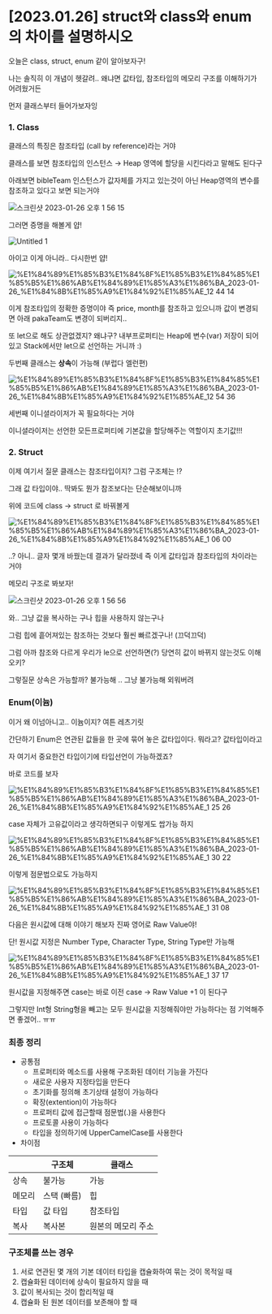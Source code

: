 # [2023.01.26] struct와 class와 enum의 차이를 설명하시오

오늘은 class, struct, enum 같이 알아보자구!

나는 솔직히 이 개념이 헷갈려.. 왜냐면 값타입, 참조타입의 메모리 구조를 이해하기가 어려웠거든

먼저 클래스부터 들어가보자잉

### 1. Class

클래스의 특징은 참조타입 (call by reference)라는 거야 

클래스를 보면 참조타입의 인스턴스 → Heap 영역에 할당을 시킨다라고 말해도 된다구

아래보면 bibleTeam 인스턴스가 값자체를 가지고 있는것이 아닌 Heap영역의 변수를 참조하고 있다고 보면 되는거야

![스크린샷 2023-01-26 오후 1 56 15](https://user-images.githubusercontent.com/85090866/214761532-4d4a18c1-4970-4c63-8eff-7477b6436093.png)


그러면 증명을 해볼게 얍!

![Untitled 1](https://user-images.githubusercontent.com/85090866/214761065-35c9a6ff-16a3-45a6-bffa-f68f5e650548.png)

아이고 이게 아니라.. 다시한번 얍!

![%E1%84%89%E1%85%B3%E1%84%8F%E1%85%B3%E1%84%85%E1%85%B5%E1%86%AB%E1%84%89%E1%85%A3%E1%86%BA_2023-01-26_%E1%84%8B%E1%85%A9%E1%84%92%E1%85%AE_12 44 14](https://user-images.githubusercontent.com/85090866/214761120-eeed5c51-5652-4f0c-b6e8-b60babcbece6.png)


이게 참조타입의 정확한 증명이야 즉 price, month를 참조하고 있으니까 값이 변경되면 아래 pakaTeam도 변경이 되버리지.. 

또 let으로 해도 상관없겠지? 왜냐구? 내부프로퍼티는 Heap에 변수(var) 저장이 되어있고 Stack에서만 let으로 선언하는 거니까 :) 

두번째 클래스는 **상속**이 가능해 (부럽다 엘런편)

![%E1%84%89%E1%85%B3%E1%84%8F%E1%85%B3%E1%84%85%E1%85%B5%E1%86%AB%E1%84%89%E1%85%A3%E1%86%BA_2023-01-26_%E1%84%8B%E1%85%A9%E1%84%92%E1%85%AE_12 54 36](https://user-images.githubusercontent.com/85090866/214761139-07f24dc9-4d94-413d-b03c-95ab14e84e65.png)

세번째 이니셜라이저가 꼭 필요하다는 거야 

이니셜라이저는 선언한 모든프로퍼티에 기본값을 할당해주는 역할이지 초기값!!!

### 2. Struct

이제 여기서 질문 클래스는 참조타입이지? 그럼 구조체는 !? 

그래 값 타입이야.. 딱봐도 뭔가 참조보다는 단순해보이니까

 

위에 코드에 class → struct 로 바꿔볼게 

![%E1%84%89%E1%85%B3%E1%84%8F%E1%85%B3%E1%84%85%E1%85%B5%E1%86%AB%E1%84%89%E1%85%A3%E1%86%BA_2023-01-26_%E1%84%8B%E1%85%A9%E1%84%92%E1%85%AE_1 06 00](https://user-images.githubusercontent.com/85090866/214761159-cf126ff2-3d0e-4f28-a969-41d3b1c19b01.png)


..? 아니.. 글자 몇개 바꿨는데 결과가 달라졌네 즉 이게 값타입과 참조타입의 차이라는 거야

메모리 구조로 봐보자!

![스크린샷 2023-01-26 오후 1 56 56](https://user-images.githubusercontent.com/85090866/214761615-390998a4-4f50-4779-8c31-1cd4c4a38b73.png)


와.. 그냥 값을 복사하는 구나 힙을 사용하지 않는구나 

그럼 힙에 흩어져있는 참조하는 것보다 훨씬 빠르겠구나! (끄덕끄덕)

그럼 아까 참조와 다르게 우리가 le으로 선언하면(?) 당연히 값이 바뀌지 않는것도 이해 오키?

그렇질문 상속은 가능할까? 불가능해 .. 그냥 불가능해 외워버려

### Enum(이늄)

이거 왜 이넘아니고.. 이늄이지? 여튼 레츠기릿

간단하기 Enum은 연관된 값들을 한 곳에 묶어 놓은 값타입이다. 뭐라고? 값타입이라고

자 여기서 중요한건 타입이기에 타입선언이 가능하겠죠?

바로 코드를 보자

![%E1%84%89%E1%85%B3%E1%84%8F%E1%85%B3%E1%84%85%E1%85%B5%E1%86%AB%E1%84%89%E1%85%A3%E1%86%BA_2023-01-26_%E1%84%8B%E1%85%A9%E1%84%92%E1%85%AE_1 25 26](https://user-images.githubusercontent.com/85090866/214761194-aff45b3b-65ca-4129-9b52-b1420937b1f0.png)
 

case 자체가 고유값이라고 생각하면되구 이렇게도 쌉가능 하지

![%E1%84%89%E1%85%B3%E1%84%8F%E1%85%B3%E1%84%85%E1%85%B5%E1%86%AB%E1%84%89%E1%85%A3%E1%86%BA_2023-01-26_%E1%84%8B%E1%85%A9%E1%84%92%E1%85%AE_1 30 22](https://user-images.githubusercontent.com/85090866/214761216-52edad42-099f-4b0b-8237-2d8bee25a9d4.png)

이렇게 점문법으로도 가능하지

![%E1%84%89%E1%85%B3%E1%84%8F%E1%85%B3%E1%84%85%E1%85%B5%E1%86%AB%E1%84%89%E1%85%A3%E1%86%BA_2023-01-26_%E1%84%8B%E1%85%A9%E1%84%92%E1%85%AE_1 31 08](https://user-images.githubusercontent.com/85090866/214761240-901f5b97-7674-4a44-99f1-300294c1544d.png)


다음은 원시값에 대해 이야기 해보자 진짜 영어로 Raw Value야!

단! 원시값 지정은 Number Type, Character Type, String Type만 가능해 

![%E1%84%89%E1%85%B3%E1%84%8F%E1%85%B3%E1%84%85%E1%85%B5%E1%86%AB%E1%84%89%E1%85%A3%E1%86%BA_2023-01-26_%E1%84%8B%E1%85%A9%E1%84%92%E1%85%AE_1 37 17](https://user-images.githubusercontent.com/85090866/214761258-af65b106-bfa7-4650-b8d6-ec3d6aa9b9e0.png)

원시값을 지정해주면 case는 바로 이전 case → Raw Value +1 이 된다구 

그렇지만 Int형 String형을 빼고는 모두 원시값을 지정해줘야만 가능하다는 점 기억해주면 좋겠어.. ㅠㅠ

### 최종 정리

- 공통점
    - 프로퍼티와 메소드를 사용해 구조화된 데이터 기능을 가진다
    - 새로운 사용자 지정타입을 만든다
    - 초기화를 정의해 초기상태 설정이 가능하다
    - 확장(extention)이 가능하다
    - 프로퍼티 값에 접근할때 점문법(.)을 사용한다
    - 프로토콜 사용이 가능하다
    - 타입을 정의하기에 UpperCamelCase를 사용한다
- 차이점

|  | 구조체 | 클래스 |
| --- | --- | --- |
| 상속 | 불가능 | 가능 |
| 메모리 | 스택 (빠름) | 힙  |
| 타입 | 값 타입 | 참조타입 |
| 복사 | 복사본  | 원본의 메모리 주소 |

### 구조체를 쓰는 경우

1. 서로 연관된 몇 개의 기본 데이터 타입을 캡슐화하여 묶는 것이 목적일 때
2. 캡슐화된 데이터에 상속이 필요하지 않을 때
3. 값이 복사되는 것이 합리적일 때
4. 캡슐화 된 원본 데이터를 보존해야 할 때
